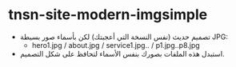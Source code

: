 # tnsn-site-modern-imgsimple

- تصميم حديث (نفس النسخة التي أعجبتك) لكن بأسماء صور بسيطة JPG:
  - hero1.jpg / about.jpg / service1.jpg.. / p1.jpg..p8.jpg
- استبدل هذه الملفات بصورك بنفس الأسماء لتحافظ على شكل التصميم.
